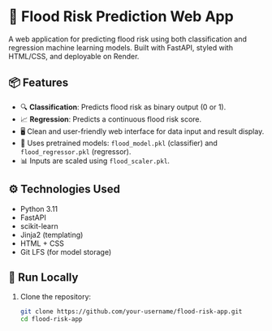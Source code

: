 # 🌊 Flood Risk Prediction Web App

A web application for predicting flood risk using both classification and regression machine learning models. Built with FastAPI, styled with HTML/CSS, and deployable on Render.

## 📦 Features

- 🔍 **Classification**: Predicts flood risk as binary output (0 or 1).
- 📈 **Regression**: Predicts a continuous flood risk score.
- 🖥️ Clean and user-friendly web interface for data input and result display.
- 🧠 Uses pretrained models: `flood_model.pkl` (classifier) and `flood_regressor.pkl` (regressor).
- 📊 Inputs are scaled using `flood_scaler.pkl`.


## ⚙️ Technologies Used

- Python 3.11
- FastAPI
- scikit-learn
- Jinja2 (templating)
- HTML + CSS
- Git LFS (for model storage)

## 🧪 Run Locally

1. Clone the repository:

   ```bash
   git clone https://github.com/your-username/flood-risk-app.git
   cd flood-risk-app
